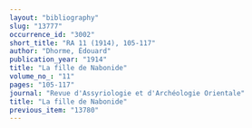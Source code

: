 ```yaml
---
layout: "bibliography"
slug: "13777"
occurrence_id: "3002"
short_title: "RA 11 (1914), 105-117"
author: "Dhorme, Édouard"
publication_year: "1914"
title: "La fille de Nabonide"
volume_no_: "11"
pages: "105-117"
journal: "Revue d'Assyriologie et d'Archéologie Orientale"
title: "La fille de Nabonide"
previous_item: "13780"
---
```

